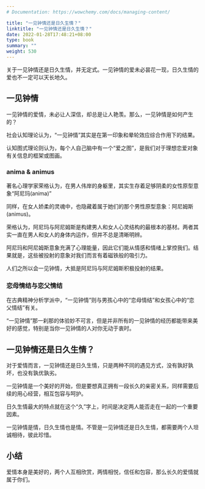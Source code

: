 ```yaml
---
# Documentation: https://wowchemy.com/docs/managing-content/

title: "一见钟情还是日久生情？"
linktitle: "一见钟情还是日久生情？"
date: 2022-01-28T17:48:21+08:00
type: book
summary: ""
weight: 530
---
```


<!--more-->

关于一见钟情还是日久生情，并无定式。一见钟情的爱未必昙花一现，日久生情的爱也不一定可以天长地久。

## 一见钟情

一见钟情的爱情，未必让人深信，却总是让人艳羡。那么，一见钟情是如何产生的？

社会认知理论认为，“一见钟情”其实是在第一印象和晕轮效应综合作用下的结果。

认知图式理论则认为，每个人自己脑中有一个“爱之图”，是我们对于理想恋爱对象有关信息的框架或图画。

### anima & animus

著名心理学家荣格认为，在男人伟岸的身躯里，其实生存着足够阴柔的女性原型意象“阿尼玛(anima)”

同样，在女人娇柔的灵魂中，也隐藏着属于她们的那个男性原型意象：阿尼姆斯(animus)。

荣格认为，阿尼玛与阿尼姆斯是构建男人和女人心灵结构的最根本的基材。两者其实一直在男人和女人的身体内运作，但并不总是清晰明辨。

阿尼玛和阿尼姆斯意象充满了心理能量，因此它们能从情感和情绪上掌控我们。结果就是，这些被投射的意象对我们而言有着磁铁般的吸引力。

人们之所以会一见钟情，大抵是阿尼玛与阿尼姆斯积极投射的结果。

### 恋母情结与恋父情结

在古典精神分析学派中，“一见钟情”则与男孩心中的“恋母情结”和女孩心中的“恋父情结”有关。

“一见钟情”那一刹那的体验妙不可言，但是并非所有的一见钟情的经历都能带来美好的感觉，特别是当你一见钟情的人对你无动于衷时。

## 一见钟情还是日久生情？

对于爱情而言，一见钟情还是日久生情，只是两种不同的遇见方式，没有孰好孰坏，也没有孰优孰劣。

一见钟情是一个美好的开始，但是要想真正拥有一段长久的亲密关系，同样需要后续的用心经营，相互包容与呵护。

日久生情最大的特点就在这个“久”字上，时间是决定两人能否走在一起的一个重要因素。

一见钟情是情，日久生情也是情。不管是一见钟情还是日久生情，都需要两个人坦诚相待，彼此珍惜。

## 小结

爱情本身是美好的，两个人互相欣赏，两情相悦，信任和包容，那么长久的爱情就属于你们。